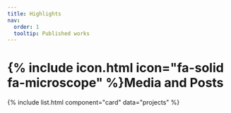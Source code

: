 ```yaml
---
title: Highlights
nav:
  order: 1
  tooltip: Published works
---
```


# {% include icon.html icon="fa-solid fa-microscope" %}Media and Posts

{% include list.html component="card" data="projects" %}
